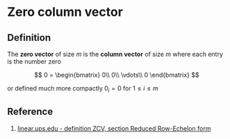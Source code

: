 # Zero column vector

## Definition

The **zero vector** of size $m$ is the **column vector** of size $m$ where each entry is the number zero

$$
0 =
\begin{bmatrix}
    0\\
    0\\
    \vdots\\
    0
\end{bmatrix}
$$

or defined much more compactly $0_i = 0$ for $1 \leq i \leq m$

## Reference

1. [linear.ups.edu - definition ZCV, section Reduced Row-Echelon form](http://linear.ups.edu/html/section-RREF.html)